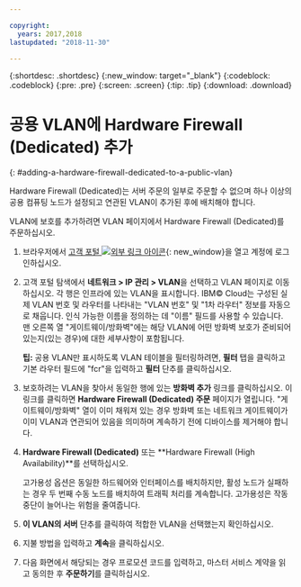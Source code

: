 ```yaml
---

copyright:
  years: 2017,2018
lastupdated: "2018-11-30"

---
```


{:shortdesc: .shortdesc}
{:new_window: target="_blank"}
{:codeblock: .codeblock}
{:pre: .pre}
{:screen: .screen}
{:tip: .tip}
{:download: .download}

# 공용 VLAN에 Hardware Firewall (Dedicated) 추가
{: #adding-a-hardware-firewall-dedicated-to-a-public-vlan}

Hardware Firewall (Dedicated)는 서버 주문의 일부로 주문할 수 없으며 하나 이상의 공용 컴퓨팅 노드가 설정되고 연관된 VLAN이 추가된 후에 배치해야 합니다.

VLAN에 보호를 추가하려면 VLAN 페이지에서 Hardware Firewall (Dedicated)를 주문하십시오.

1. 브라우저에서 [고객 포털 ![외부 링크 아이콘](../../icons/launch-glyph.svg "외부 링크 아이콘")](https://control.softlayer.com/){: new_window}을 열고 계정에 로그인하십시오.
2. 고객 포털 탐색에서 **네트워크 > IP 관리 > VLAN**을 선택하고 VLAN 페이지로 이동하십시오. 각 행은 인프라에 있는 VLAN을 표시합니다. IBM© Cloud는 구성된 실제 VLAN 번호 및 라우터를 나타내는 "VLAN 번호" 및 "1차 라우터" 정보를 자동으로 채웁니다. 인식 가능한 이름을 정의하는 데 "이름" 필드를 사용할 수 있습니다. 맨 오른쪽 열 "게이트웨이/방화벽"에는 해당 VLAN에 어떤 방화벽 보호가 준비되어 있는지(있는 경우)에 대한 세부사항이 포함됩니다. 

	**팁:** 공용 VLAN만 표시하도록 VLAN 테이블을 필터링하려면, **필터** 탭을 클릭하고 기본 라우터 필드에 "fcr"을 입력하고 **필터** 단추를 클릭하십시오.
3. 보호하려는 VLAN을 찾아서 동일한 행에 있는 **방화벽 추가** 링크를 클릭하십시오. 이 링크를 클릭하면 **Hardware Firewall (Dedicated) 주문** 페이지가 열립니다. "게이트웨이/방화벽" 열이 이미 채워져 있는 경우 방화벽 또는 네트워크 게이트웨이가 이미 VLAN과 연관되어 있음을 의미하며 계속하기 전에 디바이스를 제거해야 합니다.
4. **Hardware Firewall (Dedicated)** 또는 **Hardware Firewall (High Availability)**를 선택하십시오. 

	고가용성 옵션은 동일한 하드웨어와 인터페이스를 배치하지만, 활성 노드가 실패하는 경우 두 번째 수동 노드를 배치하여 트래픽 처리를 계속합니다. 고가용성은 작동 중단이 늘어나는 위험을 줄여줍니다. 

5. **이 VLAN의 서버** 단추를 클릭하여 적합한 VLAN을 선택했는지 확인하십시오.
6. 지불 방법을 입력하고 **계속**을 클릭하십시오.
7. 다음 화면에서 해당되는 경우 프로모션 코드를 입력하고, 마스터 서비스 계약을 읽고 동의한 후 **주문하기**를 클릭하십시오. 
